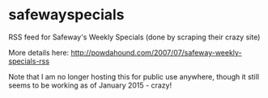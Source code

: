# safewayspecials
RSS feed for Safeway's Weekly Specials (done by scraping their crazy site)

More details here: http://powdahound.com/2007/07/safeway-weekly-specials-rss

Note that I am no longer hosting this for public use anywhere, though it still seems to be working as of January 2015 - crazy!
